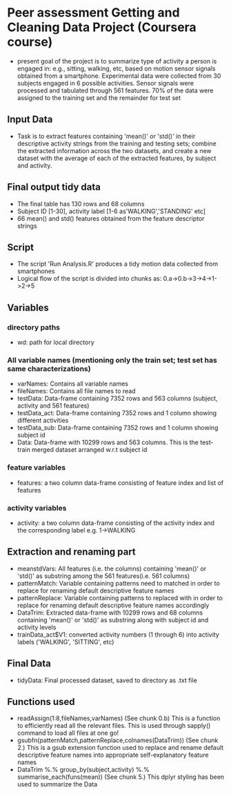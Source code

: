 # Peer assessment Getting and Cleaning Data Project (Coursera course)
 * present goal of the project is to summarize type of activity a person is engaged in: e.g., sitting, walking, etc, based on motion sensor signals obtained from a smartphone. Experimental data were collected from 30 subjects engaged in 6 possible activities. Sensor signals were processed and tabulated through 561 features. 70% of the data were assigned to the training set and the remainder for test set
 
## Input Data 
* Task is to extract features containing 'mean()' or 'std()' in their descriptive activity strings from the training and testing sets; combine the extracted information across the two datasets, and create a new dataset with the average of each of the extracted features, by subject and activity. 

## Final output tidy data
* The final table has 130 rows and 68 columns
* Subject ID [1-30], activity label [1-6 as'WALKING','STANDING' etc]
* 66 mean() and std() features obtained from the feature descriptor strings

## Script
* The script 'Run Analysis.R' produces a tidy motion data collected from smartphones
* Logical flow of the script is divided into chunks as: 0.a->0.b->3->4->1->2->5

## Variables

### directory paths
* wd: path for local directory

### All variable names (mentioning only the train set; test set has same characterizations)
 * varNames: Contains all variable names
 * fileNames: Contains all file names to read
 * testData: Data-frame containing 7352 rows and 563 columns (subject, activity and 561 features)
 * testData_act: Data-frame containing 7352 rows and 1 column showing different activities
 * testData_sub: Data-frame containing 7352 rows and 1 column showing subject id
 * Data: Data-frame with 10299 rows and 563 columns. This is the test-train merged dataset arranged w.r.t subject id
 
### feature variables
* features: a two column data-frame consisting of feature index and list of features

### activity variables
* activity: a two column data-frame consisting of the activity index and the corresponding label e.g. 1->WALKING

## Extraction and renaming part
* meanstdVars: All features (i.e. the columns) containing 'mean()' or 'std()' as substring among the 561 features(i.e. 561 columns)
* patternMatch: Variable containing patterns need to matched in order to replace for renaming default descriptive feature names
* patternReplace: Variable containing patterns to replaced with in order to replace for renaming default descriptive feature names accordingly
* DataTrim: Extracted data-frame with 10299 rows and 68 columns containing 'mean()' or 'std()' as substring along with subject id and activity levels
* trainData_act$V1: converted activity numbers (1 through 6) into activity labels ('WALKING', 'SITTING', etc)

## Final Data
* tidyData: Final processed dataset, saved to directory as .txt file

## Functions used
* readAssign(1:8,fileNames,varNames) (See chunk 0.b)
This is a function to efficiently read all the relevant files. This is used through sapply() command to load all files at one go!
* gsubfn(patternMatch,patternReplace,colnames(DataTrim)) (See chunk 2.)
This is a gsub extension function used to replace and rename default descriptive feature names into appropriate  self-explanatory feature names
* DataTrim %.% group_by(subject,activity) %.% summarise_each(funs(mean)) (See chunk 5.)
This dplyr styling has been used to summarize the Data

